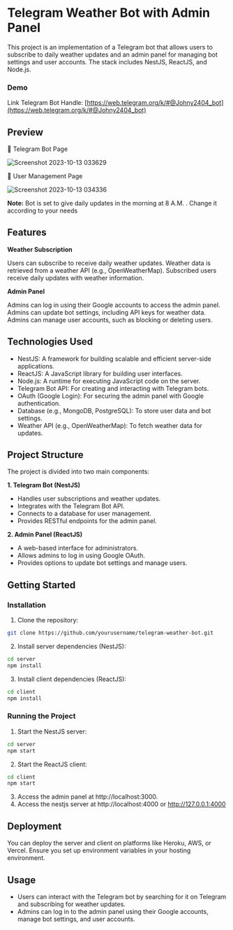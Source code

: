 # Telegram Weather Bot with Admin Panel

This project is an implementation of a Telegram bot that allows users to subscribe to daily weather updates and an admin panel for managing bot settings and user accounts. The stack includes NestJS, ReactJS, and Node.js.

### Demo
Link Telegram Bot Handle: [https://web.telegram.org/k/#@Johny2404_bot](https://web.telegram.org/k/#@Johny2404_bot)

## Preview

📌 Telegram Bot Page

![Screenshot 2023-10-13 033629](https://github.com/divyanshkumarworks/WeatherBotApp/assets/134360630/f5614945-a858-4ae8-8c7e-fd456ca27bdb)

📌 User Management Page


![Screenshot 2023-10-13 034336](https://github.com/divyanshkumarworks/WeatherBotApp/assets/134360630/8013c073-216b-493d-8d40-fc3d64cd5422)

**Note:** Bot is set to give daily updates in the morning at 8 A.M. . Change it according to your needs 

## Features
**Weather Subscription**

Users can subscribe to receive daily weather updates.
Weather data is retrieved from a weather API (e.g., OpenWeatherMap).
Subscribed users receive daily updates with weather information.

**Admin Panel**

Admins can log in using their Google accounts to access the admin panel.
Admins can update bot settings, including API keys for weather data.
Admins can manage user accounts, such as blocking or deleting users.

## Technologies Used
* NestJS: A framework for building scalable and efficient server-side applications.
* ReactJS: A JavaScript library for building user interfaces.
* Node.js: A runtime for executing JavaScript code on the server.
* Telegram Bot API: For creating and interacting with Telegram bots.
* OAuth (Google Login): For securing the admin panel with Google authentication.
* Database (e.g., MongoDB, PostgreSQL): To store user data and bot settings.
* Weather API (e.g., OpenWeatherMap): To fetch weather data for updates.

## Project Structure
The project is divided into two main components:

**1. Telegram Bot (NestJS)**

* Handles user subscriptions and weather updates.
* Integrates with the Telegram Bot API.
* Connects to a database for user management.
* Provides RESTful endpoints for the admin panel.

**2. Admin Panel (ReactJS)**

* A web-based interface for administrators.
* Allows admins to log in using Google OAuth.
* Provides options to update bot settings and manage users.

## Getting Started
### Installation
1. Clone the repository:

```bash
git clone https://github.com/yourusername/telegram-weather-bot.git
```
2. Install server dependencies (NestJS):

```bash
cd server
npm install
```

3. Install client dependencies (ReactJS):

```bash
cd client
npm install
```

### Running the Project
1. Start the NestJS server:

```bash
cd server
npm start
```

2. Start the ReactJS client:

```bash
cd client
npm start
```

3. Access the admin panel at http://localhost:3000.
4. Access the nestjs server at http://localhost:4000 or http://127.0.0.1:4000

## Deployment
You can deploy the server and client on platforms like Heroku, AWS, or Vercel. Ensure you set up environment variables in your hosting environment.

## Usage
* Users can interact with the Telegram bot by searching for it on Telegram and subscribing for weather updates.
* Admins can log in to the admin panel using their Google accounts, manage bot settings, and user accounts.
